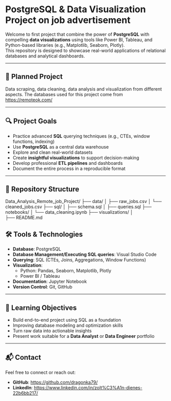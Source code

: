 # PostgreSQL & Data Visualization Project on job advertisement

Welcome to first project that combine the power of **PostgreSQL** with compelling **data visualizations** using tools like Power BI, Tableau, and Python-based libraries (e.g., Matplotlib, Seaborn, Plotly).  
This repository is designed to showcase real-world applications of relational databases and analytical dashboards.


---


## 📌 Planned Project

Data scraping, data cleaning, data analysis and visualization from different aspects.
The databases used for this project come from https://remoteok.com/

---
## 🔍 Project Goals

- Practice advanced **SQL** querying techniques (e.g., CTEs, window functions, indexing)
- Use **PostgreSQL** as a central data warehouse
- Explore and clean real-world datasets
- Create **insightful visualizations** to support decision-making
- Develop professional **ETL pipelines** and dashboards
- Document the entire process in a reproducible format

---

## 📁 Repository Structure

Data_Analysis_Remote_job_Project/
├── data/
│   ├── raw_jobs.csv
│   └── cleaned_jobs.csv
├── sql/
│   ├── schema.sql
│   ├── queries.sql
├── notebooks/
│   └── data_cleaning.ipynb
├── visualizations/
│   
├── README.md


## 🛠️ Tools & Technologies

- **Database**: PostgreSQL
- **Database Management/Executing SQL queries**: Visual Studio Code
- **Querying**: SQL (CTEs, Joins, Aggregations, Window Functions)
- **Visualization**:
  - Python: Pandas, Seaborn, Matplotlib, Plotly
  - Power BI / Tableau
- **Documentation**: Jupyter Notebook
- **Version Control**: Git, GitHub

---


## 🧠 Learning Objectives

- Build end-to-end project using SQL as a foundation
- Improving database modeling and optimization skills
- Turn raw data into actionable insights
- Present work suitable for a **Data Analyst** or **Data Engineer** portfolio

---

## 📬 Contact

Feel free to connect or reach out:

- **GitHub**: https://github.com/dragonka79/
- **LinkedIn**: https://www.linkedin.com/in/zolt%C3%A1n-dienes-22b6bb217/
